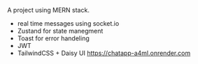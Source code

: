 A project using MERN stack.
* real time messages using socket.io
* Zustand for state manegment
* Toast for error handeling
* JWT
* TailwindCSS + Daisy UI
 https://chatapp-a4ml.onrender.com

  
